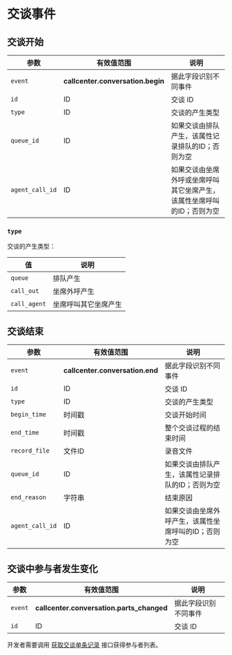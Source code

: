 # 交谈事件

<!-- toc -->

## 交谈开始

参数                      | 有效值范围                                | 说明
----------------------    | ----------------------------------------- | ----------------------------------------
`event`                   | **callcenter.conversation.begin**         | 据此字段识别不同事件
`id`                      | ID                                        | 交谈 ID
`type`                    | ID                                        | 交谈的产生类型
`queue_id`                | ID                                        | 如果交谈由排队产生，该属性记录排队的ID；否则为空
`agent_call_id`           | ID                                        | 如果交谈由坐席外呼或坐席呼叫其它坐席产生，该属性坐席呼叫的ID；否则为空

### `type`
交谈的产生类型：

值                    | 说明
--------------------- | --------------
`queue`               | 排队产生
`call_out`            | 坐席外呼产生
`call_agent`          | 坐席呼叫其它坐席产生

## 交谈结束

参数                      | 有效值范围                                | 说明
----------------------    | ----------------------------------------- | ----------------------------------------
`event`                   | **callcenter.conversation.end**           | 据此字段识别不同事件
`id`                      | ID                                        | 交谈 ID
`type`                    | ID                                        | 交谈的产生类型
`begin_time`              | 时间戳                                    | 交谈开始时间
`end_time`                | 时间戳                                    | 整个交谈过程的结束时间
`record_file`             | 文件ID                                    | 录音文件
`queue_id`                | ID                                        | 如果交谈由排队产生，该属性记录排队的ID；否则为空
`end_reason`              | 字符串                                    | 结束原因
`agent_call_id`           | ID                                        | 如果交谈由坐席外呼产生，该属性坐席呼叫的ID；否则为空


## 交谈中参与者发生变化

参数                      | 有效值范围                                | 说明
----------------------    | ----------------------------------------- | ----------------------------------------
`event`                   | **callcenter.conversation.parts_changed** | 据此字段识别不同事件
`id`                      | ID                                        | 交谈 ID

开发者需要调用 [获取交谈单条记录](../conversation.md#获取交谈单条记录) 接口获得参与者列表。
